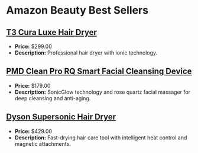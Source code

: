 # Amazon Beauty Best Sellers

## [T3 Cura Luxe Hair Dryer](https://www.amazon.com/dp/B00I58L0KS?tag=mychanneld-20)
- **Price:** $299.00
- **Description:** Professional hair dryer with ionic technology.

## [PMD Clean Pro RQ Smart Facial Cleansing Device](https://www.amazon.com/dp/B07X6LZ9ZG?tag=mychanneld-20)
- **Price:** $179.00
- **Description:** SonicGlow technology and rose quartz facial massager for deep cleansing and anti-aging.

## [Dyson Supersonic Hair Dryer](https://www.amazon.com/dp/B01MQ0M3SO?tag=mychanneld-20)
- **Price:** $429.00
- **Description:** Fast-drying hair care tool with intelligent heat control and magnetic attachments.

